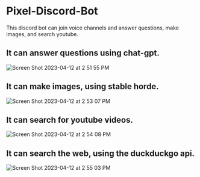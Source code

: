 # Pixel-Discord-Bot

This discord bot can join voice channels and answer questions, make images, and search youtube.


## It can answer questions using chat-gpt.
![Screen Shot 2023-04-12 at 2 51 55 PM](https://user-images.githubusercontent.com/17935336/231569554-67a1bbf4-0d96-4018-a255-bc86f23f64d7.png)


## It can make images, using stable horde.
![Screen Shot 2023-04-12 at 2 53 07 PM](https://user-images.githubusercontent.com/17935336/231569697-34b0786a-6291-4ff0-a2fe-dbec9301cd74.png)


## It can search for youtube videos.
![Screen Shot 2023-04-12 at 2 54 08 PM](https://user-images.githubusercontent.com/17935336/231569922-74bd24f4-7e3d-401e-bd3f-70b351c8d31a.png)


## It can search the web, using the duckduckgo api.
![Screen Shot 2023-04-12 at 2 55 03 PM](https://user-images.githubusercontent.com/17935336/231570148-c0ce285e-e22e-4647-ad1d-ab22422bdfb4.png)
